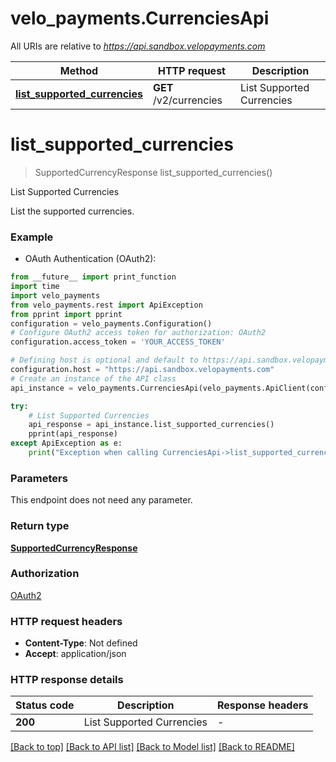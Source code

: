 # velo_payments.CurrenciesApi

All URIs are relative to *https://api.sandbox.velopayments.com*

Method | HTTP request | Description
------------- | ------------- | -------------
[**list_supported_currencies**](CurrenciesApi.md#list_supported_currencies) | **GET** /v2/currencies | List Supported Currencies


# **list_supported_currencies**
> SupportedCurrencyResponse list_supported_currencies()

List Supported Currencies

List the supported currencies.

### Example

* OAuth Authentication (OAuth2):
```python
from __future__ import print_function
import time
import velo_payments
from velo_payments.rest import ApiException
from pprint import pprint
configuration = velo_payments.Configuration()
# Configure OAuth2 access token for authorization: OAuth2
configuration.access_token = 'YOUR_ACCESS_TOKEN'

# Defining host is optional and default to https://api.sandbox.velopayments.com
configuration.host = "https://api.sandbox.velopayments.com"
# Create an instance of the API class
api_instance = velo_payments.CurrenciesApi(velo_payments.ApiClient(configuration))

try:
    # List Supported Currencies
    api_response = api_instance.list_supported_currencies()
    pprint(api_response)
except ApiException as e:
    print("Exception when calling CurrenciesApi->list_supported_currencies: %s\n" % e)
```

### Parameters
This endpoint does not need any parameter.

### Return type

[**SupportedCurrencyResponse**](SupportedCurrencyResponse.md)

### Authorization

[OAuth2](../README.md#OAuth2)

### HTTP request headers

 - **Content-Type**: Not defined
 - **Accept**: application/json

### HTTP response details
| Status code | Description | Response headers |
|-------------|-------------|------------------|
**200** | List Supported Currencies |  -  |

[[Back to top]](#) [[Back to API list]](../README.md#documentation-for-api-endpoints) [[Back to Model list]](../README.md#documentation-for-models) [[Back to README]](../README.md)

